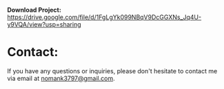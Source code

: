 **Download Project:** https://drive.google.com/file/d/1FgLgYk099NBqV9DcGGXNs_Jq4U-y9VQA/view?usp=sharing

# Contact:
If you have any questions or inquiries, please don't hesitate to contact me via email at nomank3797@gmail.com.
